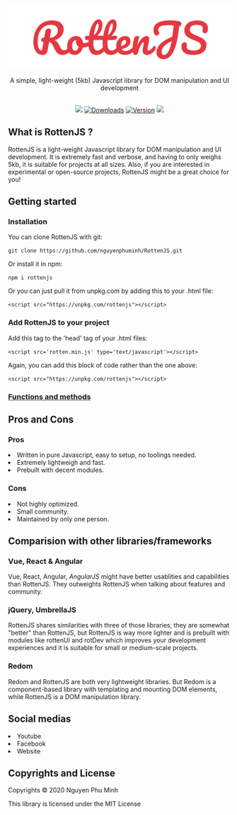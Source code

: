 <div align="center">
	<img src='assets/logo.png'/>
	<br/>
	<p>A simple, light-weight (5kb) Javascript library for DOM manipulation and UI development</p>
	<br/>
	<a href="https://github.com/nguyenphuminh/rottenjs/blob/master/LICENSE.md"><img src="https://img.shields.io/badge/license-MIT-orange.svg"/></a>
	<a href="https://npmcharts.com/compare/rottenjs?minimal=true"><img src="https://img.shields.io/npm/dm/rottenjs.svg?sanitize=true" alt="Downloads"></a>
	<a href="https://www.npmjs.com/package/rottenjs"><img src="https://img.shields.io/npm/v/rottenjs.svg?sanitize=true" alt="Version"></a>
	<a href="https://github.com/nguyenphuminh/rottenjs/blob/main/.github/CONTRIBUTING.md"><img src="https://img.shields.io/badge/PRs-welcome-brightgreen.svg"></a>
	
</div>

## What is RottenJS ?
RottenJS is a light-weight Javascript library for DOM manipulation and UI development. It is extremely fast and verbose, and having to only weighs 5kb, it is suitable for projects at all sizes. Also, if you are interested in experimental or open-source projects, RottenJS might be a great choice for you!

## Getting started
### Installation
You can clone RottenJS with git:

	git clone https://github.com/nguyenphuminh/RottenJS.git

Or install it in npm:

	npm i rottenjs

Or you can just pull it from unpkg.com by adding this to your .html file:

	<script src="https://unpkg.com/rottenjs"></script>

### Add RottenJS to your project
Add this tag to the 'head' tag of your .html files:

	<script src='rotten.min.js' type='text/javascript'></script>

Again, you can add this block of code rather than the one above:

	<script src="https://unpkg.com/rottenjs"></script>

### [Functions and methods](DOCUMENTATION.md)

## Pros and Cons
### Pros
<li>Written in pure Javascript, easy to setup, no toolings needed.</li>
<li>Extremely lightweigh and fast.</li>
<li>Prebuilt with decent modules.</li>

### Cons
<li>Not highly optimized.</li>
<li>Small community.</li>
<li>Maintained by only one person.</li>

## Comparision with other libraries/frameworks
### Vue, React & Angular
Vue, React, Angular, <i>AngularJS</i> might have better usablities and capabilities than RottenJS. They outweights RottenJS when talking about features and community.

### jQuery, UmbrellaJS
RottenJS shares similarities with three of those libraries, they are somewhat "better" than RottenJS, but RottenJS is way more lighter and is prebuilt with modules like rottenUI and rotDev which improves your development experiences and it is suitable for small or medium-scale projects.

### Redom
Redom and RottenJS are both very lightweight libraries. But Redom is a component-based library with templating and mounting DOM elements, while RottenJS is a DOM manipulation library.

## Social medias
<li href="https://youtu.be/HgabIAgfURo">Youtube</li>
<li href="https://www.facebook.com/Rottenjs-The-Javascript-Library-112227464032668">Facebook</li>
<li href="https://rottenjs.herokuapp.com">Website</li>

## Copyrights and License
Copyrights © 2020 Nguyen Phu Minh

This library is licensed under the MIT License
